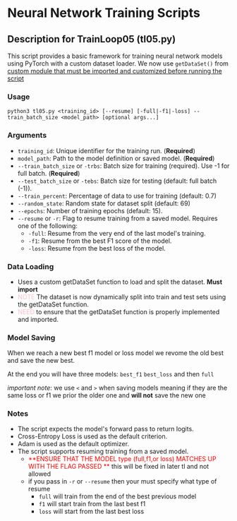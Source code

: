 # Neural Network Training Scripts


## Description for TrainLoop05 (tl05.py)

This script provides a basic framework for training neural network models using PyTorch with a custom dataset loader. We now use `getDataSet()` from <ins> custom module that must be imported and customized before running the script </ins> 

### Usage
```python3 tl05.py <training_id> [--resume] [-full|-f1|-loss] --train_batch_size <model_path> [optional args...] ```

### Arguments

- `training_id`: Unique identifier for the training run. (**Required**)
-  `model_path`: Path to the model definition or saved model. (**Required**)
-  `--train_batch_size` or `-trbs`: Batch size for training (required). Use -1 for full batch. (**Required**)
-    `--test_batch_size` or `-tebs`: Batch size for testing (default: full batch (-1)).
-  `--train_percent`: Percentage of data to use for training (default: 0.7)
- `--random_state`: Random state for dataset split (default: 69)
-    `--epochs`:  Number of training epochs (default: 15).
-    `--resume` or `-r`: Flag to resume training from a saved model. Requires one of the following:
        - `-full`: Resume from the very end of the last model's training.
        - `-f1`: Resume from the best F1 score of the model.
        - `-loss`: Resume from the best loss of the model.

### Data Loading
- Uses a custom getDataSet function to load and split the dataset. **Must import**
- <span style="color:pink;"> NOTE </span> The dataset is now dynamically split into train and test sets using the getDataSet function.
- <span style="color:pink;"> NEED </span> to ensure that the getDataSet function is properly implemented and imported.


### Model Saving
When we reach a new best f1 model or loss model we revome the old best and save the new best.

At the end you will have three models: `best_f1` `best_loss` and then `full`

*important note*: we use `<` and `>` when saving models meaning if they are the same loss or f1 we prior the older one and **will not** save the new one

### Notes

- The script expects the model's forward pass to return logits.
- Cross-Entropy Loss is used as the default criterion.
- Adam is used as the default optimizer.
- The script supports resuming training from a saved model.
    - <span style="color:red;"> **ENSURE THAT THE MODEL type (full,f1,or loss) MATCHES UP WITH THE FLAG PASSED **</span> this will be fixed in later tl and not allowed
    - if you pass in `-r` or `--resume` then your must specify what type of resume
        - `full` will train from the end of the best previous model
        - `f1` will start train from the last best f1
        - `loss` will start from the last best loss
